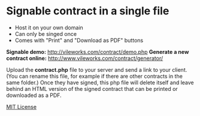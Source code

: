 # Signable contract in a single file

- Host it on your own domain
- Can only be singed once
- Comes with "Print" and "Download as PDF" buttons

**Signable demo:** http://vileworks.com/contract/demo.php
**Generate a new contract online:** http://www.vileworks.com/contract/generator/

Upload the **contract.php** file to your server and send a link to your client. 
(You can rename this file, for example if there are other contracts in the same folder.)
Once they have signed, this php file will delete itself 
and leave behind an HTML version of the signed contract 
that can be printed or downloaded as a PDF.

[MIT License](http://www.opensource.org/licenses/mit-license.php)
